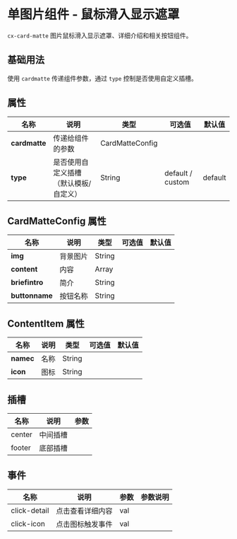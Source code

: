 # 单图片组件 - 鼠标滑入显示遮罩

`cx-card-matte` 图片鼠标滑入显示遮罩、详细介绍和相关按钮组件。

## 基础用法

使用 `cardmatte` 传递组件参数，通过 `type` 控制是否使用自定义插槽。

## 属性

| 名称 | 说明 | 类型 | 可选值 | 默认值 |
| ---- | ----| ---- | ----- | ----- |
| **cardmatte** | 传递给组件的参数 | CardMatteConfig | | |
| **type** | 是否使用自定义插槽（默认模板/自定义） | String | default / custom | default |

## CardMatteConfig 属性

| 名称 | 说明 | 类型 | 可选值 | 默认值 |
| ----------- | ---- | ------ | ------ | ----- |
| **img** | 背景图片 | String | | |
| **content** | 内容 | Array<ContentItem> | | |
| **briefintro** | 简介 | String | | |
| **buttonname** | 按钮名称 | String | | |

## ContentItem 属性

| 名称 | 说明 | 类型 | 可选值 | 默认值 |
| ---------- | ---- | ------ | ------ | ----- |
| **namec** | 名称 | String | | |
| **icon** | 图标 | String | | |

## 插槽

| 名称 | 说明 | 参数 |
| ---- | --- | --- |
| center | 中间插槽 | |
| footer | 底部插槽 | |

## 事件

| 名称 | 说明 | 参数 | 参数说明 |
| ---------- | --------------- | ---- | -------- |
| click-detail | 点击查看详细内容 | val | |
| click-icon | 点击图标触发事件 | val | |
